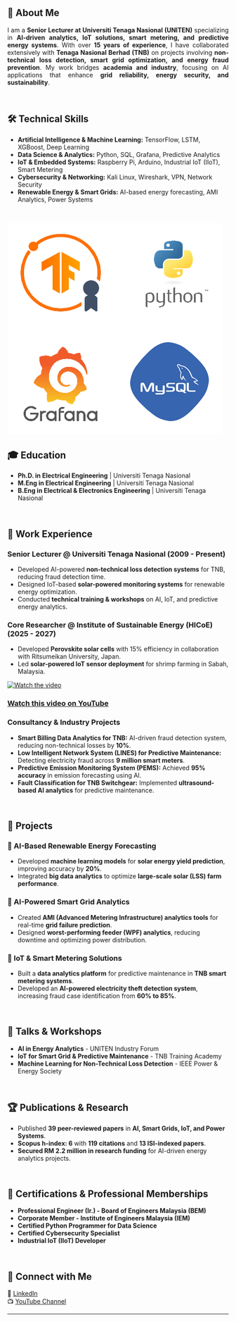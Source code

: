 ## 🚀 About Me
<p align="justify">
I am a <strong>Senior Lecturer at Universiti Tenaga Nasional (UNITEN)</strong> specializing in <strong>AI-driven analytics, IoT solutions, smart metering, and predictive energy systems</strong>. With over <strong>15 years of experience</strong>, I have collaborated extensively with <strong>Tenaga Nasional Berhad (TNB)</strong> on projects involving <strong>non-technical loss detection, smart grid optimization, and energy fraud prevention</strong>. My work bridges <strong>academia and industry</strong>, focusing on AI applications that enhance <strong>grid reliability, energy security, and sustainability</strong>.
</p>

<br>

## 🛠 Technical Skills  
- **Artificial Intelligence & Machine Learning:** TensorFlow, LSTM, XGBoost, Deep Learning  
- **Data Science & Analytics:** Python, SQL, Grafana, Predictive Analytics  
- **IoT & Embedded Systems:** Raspberry Pi, Arduino, Industrial IoT (IIoT), Smart Metering  
- **Cybersecurity & Networking:** Kali Linux, Wireshark, VPN, Network Security  
- **Renewable Energy & Smart Grids:** AI-based energy forecasting, AMI Analytics, Power Systems  

<br>

![Skill Logos](/assets/img/skills.png)

## 🎓 Education  
- **Ph.D. in Electrical Engineering** | Universiti Tenaga Nasional  
- **M.Eng in Electrical Engineering** | Universiti Tenaga Nasional  
- **B.Eng in Electrical & Electronics Engineering** | Universiti Tenaga Nasional  

<br>

## 💼 Work Experience  
### **Senior Lecturer @ Universiti Tenaga Nasional (2009 - Present)**  
- Developed AI-powered **non-technical loss detection systems** for TNB, reducing fraud detection time.  
- Designed IoT-based **solar-powered monitoring systems** for renewable energy optimization.  
- Conducted **technical training & workshops** on AI, IoT, and predictive energy analytics.  

### **Core Researcher @ Institute of Sustainable Energy (HICoE) (2025 - 2027)**  
- Developed **Perovskite solar cells** with 15% efficiency in collaboration with Ritsumeikan University, Japan.  
- Led **solar-powered IoT sensor deployment** for shrimp farming in Sabah, Malaysia.  

[![Watch the video](https://img.youtube.com/vi/SOr5_bDiLEM/maxresdefault.jpg)](https://youtu.be/SOr5_bDiLEM)

### [Watch this video on YouTube](https://youtu.be/SOr5_bDiLEM)

### **Consultancy & Industry Projects**  
- **Smart Billing Data Analytics for TNB:** AI-driven fraud detection system, reducing non-technical losses by **10%**.  
- **Low Intelligent Network System (LINES) for Predictive Maintenance:** Detecting electricity fraud across **9 million smart meters**.  
- **Predictive Emission Monitoring System (PEMS):** Achieved **95% accuracy** in emission forecasting using AI.  
- **Fault Classification for TNB Switchgear:** Implemented **ultrasound-based AI analytics** for predictive maintenance.  
<br>

## 📂 Projects  
### 🔹 AI-Based Renewable Energy Forecasting  
- Developed **machine learning models** for **solar energy yield prediction**, improving accuracy by **20%**.  
- Integrated **big data analytics** to optimize **large-scale solar (LSS) farm performance**.  

### 🔹 AI-Powered Smart Grid Analytics  
- Created **AMI (Advanced Metering Infrastructure) analytics tools** for real-time **grid failure prediction**.  
- Designed **worst-performing feeder (WPF) analytics**, reducing downtime and optimizing power distribution.  

### 🔹 IoT & Smart Metering Solutions  
- Built a **data analytics platform** for predictive maintenance in **TNB smart metering systems**.  
- Developed an **AI-powered electricity theft detection system**, increasing fraud case identification from **60% to 85%**.  
<br>

## 🎤 Talks & Workshops  
- **AI in Energy Analytics** - UNITEN Industry Forum  
- **IoT for Smart Grid & Predictive Maintenance** - TNB Training Academy  
- **Machine Learning for Non-Technical Loss Detection** - IEEE Power & Energy Society  
<br>

## 🏆 Publications & Research  
- Published **39 peer-reviewed papers** in **AI, Smart Grids, IoT, and Power Systems**.  
- **Scopus h-index: 6** with **119 citations** and **13 ISI-indexed papers**.  
- **Secured RM 2.2 million in research funding** for AI-driven energy analytics projects.  
<br>

## 🏅 Certifications & Professional Memberships  
- **Professional Engineer (Ir.) - Board of Engineers Malaysia (BEM)**  
- **Corporate Member - Institute of Engineers Malaysia (IEM)**  
- **Certified Python Programmer for Data Science**  
- **Certified Cybersecurity Specialist**  
- **Industrial IoT (IIoT) Developer**  
<br>

## 📢 Connect with Me  
🔗 [LinkedIn](https://www.linkedin.com/in/prajindra/)  
📺 [YouTube Channel](https://www.youtube.com/@prajindrasankar5879)  

---

